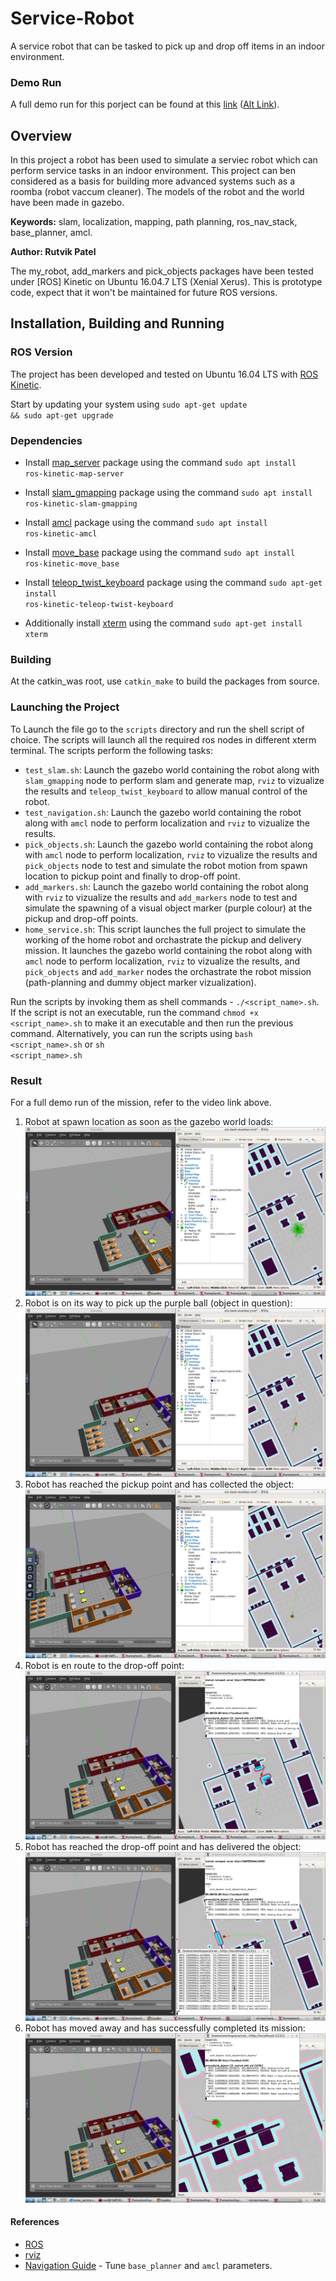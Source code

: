 # Service-Robot
A service robot that can be tasked to pick up and drop off items in an indoor environment.

### Demo Run
A full demo run for this porject can be found at this [link](https://youtu.be/6A5CASUCfLo) ([Alt Link](https://drive.google.com/file/d/1Gf1yLzSuRpS9HRJLPODMClWnIfTNRSgL/view?usp=sharing)).

## Overview

In this project a robot has been used to simulate a serviec robot which can perform service tasks in an indoor environment. This project can ben considered as a basis for building more advanced systems such as a roomba (robot vaccum cleaner). The models of the robot and the world have been made in gazebo.

**Keywords:** slam, localization, mapping, path planning, ros_nav_stack, base_planner, amcl.

**Author: Rutvik Patel<br />**

The my_robot, add_markers and pick_objects packages have been tested under [ROS] Kinetic on Ubuntu 16.04.7 LTS (Xenial Xerus).
This is prototype code, expect that it won't be maintained for future ROS versions.

## Installation, Building and Running

### ROS Version

The project has been developed and tested on Ubuntu 16.04 LTS with [ROS Kinetic](wiki.ros.org/kinetic/).

Start by updating your system using <code>sudo apt-get update && sudo apt-get upgrade</code>

### Dependencies

- Install [map_server](http://wiki.ros.org/map_server) package using the command <code>sudo apt install ros-kinetic-map-server</code>
- Install [slam_gmapping](http://wiki.ros.org/slam_gmapping) package using the command <code>sudo apt install ros-kinetic-slam-gmapping</code>
- Install [amcl](http://wiki.ros.org/move_base) package using the command <code>sudo apt install ros-kinetic-amcl</code>
- Install [move_base](http://wiki.ros.org/move_base) package using the command <code>sudo apt install ros-kinetic-move_base</code>
- Install [teleop_twist_keyboard](http://wiki.ros.org/teleop_twist_keyboard) package using the command <code>sudo apt-get install ros-kinetic-teleop-twist-keyboard</code>

- Additionally install [xterm](https://invisible-island.net/xterm/) using the command <code>sudo apt-get install xterm</code>

### Building
At the catkin_was root, use <code>catkin_make</code> to build the packages from source.

### Launching the Project
To Launch the file go to the <code>scripts</code> directory and run the shell script of choice. The scripts will launch all the required ros nodes in different xterm terminal. The scripts perform the following tasks:
- <code>test_slam.sh</code>: Launch the gazebo world containing the robot along with <code>slam_gmapping</code> node to perform slam and generate map, <code>rviz</code> to vizualize the results and <code>teleop_twist_keyboard</code> to allow manual control of the robot.
- <code>test_navigation.sh</code>: Launch the gazebo world containing the robot along with <code>amcl</code> node to perform localization and <code>rviz</code> to vizualize the results.
- <code>pick_objects.sh</code>: Launch the gazebo world containing the robot along with <code>amcl</code> node to perform localization, <code>rviz</code> to vizualize the results and <code>pick_objects</code> node to test and simulate the robot motion from spawn location to pickup point and finally to drop-off point.
- <code>add_markers.sh</code>: Launch the gazebo world containing the robot along with <code>rviz</code> to vizualize the results and <code>add_markers</code> node to test and simulate the spawning of a visual object marker (purple colour) at the pickup and drop-off points.
- <code>home_service.sh</code>: This script launches the full project to simulate the working of the home robot and orchastrate the pickup and delivery mission. It launches the gazebo world containing the robot along with <code>amcl</code> node to perform localization, <code>rviz</code> to vizualize the results, and <code>pick_objects</code> and <code>add_marker</code> nodes the orchastrate the robot mission (path-planning and dummy object marker vizualization).

Run the scripts by invoking them as shell commands - <code>./<script_name>.sh</code>. If the script is not an executable, run the command <code>chmod +x <script_name>.sh</code> to make it an executable and then run the previous command. Alternatively, you can run the scripts using <code>bash <script_name>.sh</code> or <code>sh <script_name>.sh</code>

### Result
For a full demo run of the mission, refer to the video link above.
1. Robot at spawn location as soon as the gazebo world loads: <br>
![spawn](./assets/1_spawn.png)
2. Robot is on its way to pick up the purple ball (object in question):
![en_route_pickup](./assets/2_en_route_pickup.png)
3. Robot has reached the pickup point and has collected the object:
![at_pickup](./assets/3_at_pickup.png)
4. Robot is en route to the drop-off point:
![en_route_dropoff](./assets/4_en_route_dropoff.png)
5. Robot has reached the drop-off point and has delivered the object:
![at_dropoff](./assets/5_at_dropoff.png)
6. Robot has moved away and has successfully completed its mission:
![mission_success](./assets/6_mission_success.png)

#### References
- [ROS](wiki.ros.org/kinetic/)
- [rviz](http://wiki.ros.org/rviz)
- [Navigation Guide](https://www.google.com/url?sa=t&rct=j&q=&esrc=s&source=web&cd=&cad=rja&uact=8&ved=2ahUKEwjvqYny_MP4AhVHEqYKHS0TB7sQFnoECAQQAQ&url=https%3A%2F%2Fkaiyuzheng.me%2Fdocuments%2Fnavguide.pdf&usg=AOvVaw3hrnSbymHa2oHOYNTVlUXN) - Tune <code>base_planner</code> and <code>amcl</code> parameters.

